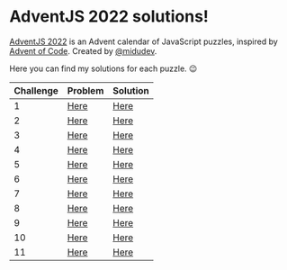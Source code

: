 # AdventJS 2022 solutions!

[AdventJS 2022](https://adventjs.dev/) is an Advent calendar of JavaScript puzzles, inspired by [Advent of Code](https://adventofcode.com). Created by [@midudev](https://github.com/midudev).

Here you can find my solutions for each puzzle. 😉

| Challenge | Problem              | Solution             |
| --------- | -------------------- | -------------------- |
| 1         | [Here](01/README.md) | [Here](01/index.mjs) |
| 2         | [Here](02/README.md) | [Here](02/index.mjs) |
| 3         | [Here](03/README.md) | [Here](03/index.mjs) |
| 4         | [Here](04/README.md) | [Here](04/index.mjs) |
| 5         | [Here](05/README.md) | [Here](05/index.mjs) |
| 6         | [Here](06/README.md) | [Here](06/index.mjs) |
| 7         | [Here](07/README.md) | [Here](07/index.mjs) |
| 8         | [Here](08/README.md) | [Here](08/index.mjs) |
| 9         | [Here](09/README.md) | [Here](09/index.mjs) |
| 10        | [Here](10/README.md) | [Here](10/index.mjs) |
| 11        | [Here](11/README.md) | [Here](11/index.mjs) |
